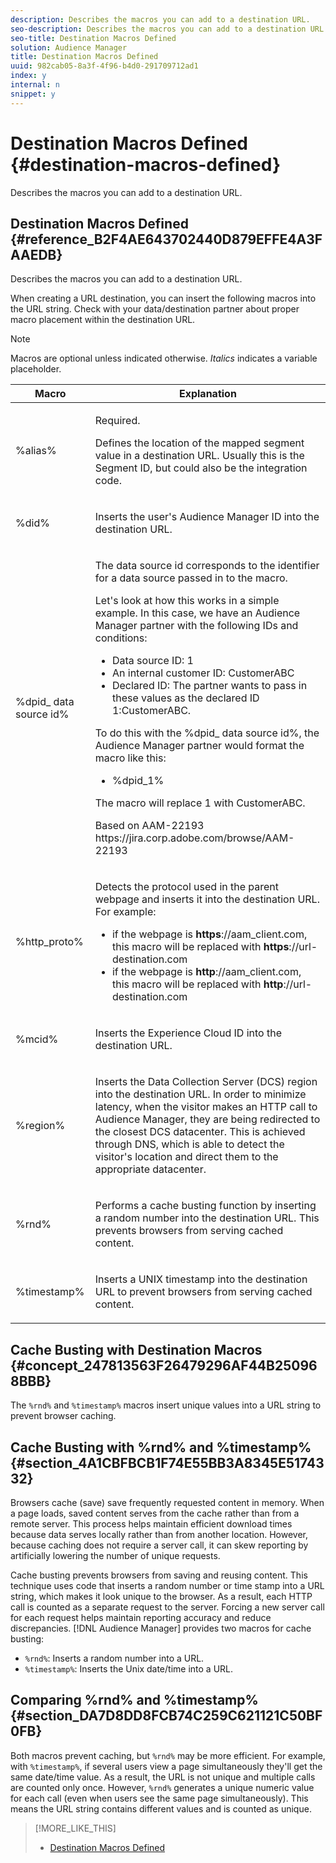 ```yaml
---
description: Describes the macros you can add to a destination URL.
seo-description: Describes the macros you can add to a destination URL.
seo-title: Destination Macros Defined
solution: Audience Manager
title: Destination Macros Defined
uuid: 982cab05-8a3f-4f96-b4d0-291709712ad1
index: y
internal: n
snippet: y
---
```


# Destination Macros Defined {#destination-macros-defined}

Describes the macros you can add to a destination URL.

## Destination Macros Defined {#reference_B2F4AE643702440D879EFFE4A3FAAEDB}

Describes the macros you can add to a destination URL.

<!-- destination-macros.xml -->

When creating a URL destination, you can insert the following macros into the URL string. Check with your data/destination partner about proper macro placement within the destination URL.

>[!NOTE]
>
>Macros are optional unless indicated otherwise. *Italics* indicates a variable placeholder.

<table id="table_2C532EFB9DAE41B08714753EBD7DFB05"> 
 <thead> 
  <tr> 
   <th colname="col1" class="entry"> Macro </th> 
   <th colname="col2" class="entry"> Explanation </th> 
  </tr> 
 </thead>
 <tbody> 
  <tr> 
   <td colname="col1"> <p> <span class="codeph"> %alias%</span> </p> </td> 
   <td colname="col2"> <p>Required. </p> <p>Defines the location of the mapped segment value in a destination URL. Usually this is the <span class="varname"> Segment ID</span>, but could also be the integration code. </p> </td> 
  </tr> 
  <tr> 
   <td colname="col1"> <p> <span class="codeph"> %did%</span> </p> </td> 
   <td colname="col2"> <p>Inserts the user's <span class="keyword"> Audience Manager</span> ID into the destination URL. </p> </td> 
  </tr> 
  <tr> 
   <td colname="col1"> <p> <span class="codeph">%dpid_<span class="varname"> data source id</span>%</span> </p> </td> 
   <td colname="col2"> <p>The <span class="varname"> data source id</span> corresponds to the identifier for a data source passed in to the macro. </p> <p>Let's look at how this works in a simple example. In this case, we have an <span class="keyword"> Audience Manager</span> partner with the following IDs and conditions: </p> 
    <ul id="ul_697508B437EB4090B121AFA5D519AFBE"> 
     <li id="li_32D9F72A7D1543A892DC7E1529E98A96">Data source ID: <span class="codeph"> 1</span> </li> 
     <li id="li_099F5B63D2244B5AADA9B26CB6152E6B">An internal customer ID: <span class="codeph"> CustomerABC</span> </li> 
     <li id="li_0D9FE501C16444DDB388C8E934E5A8C6">Declared ID: The partner wants to pass in these values as the declared ID <span class="codeph"> 1:CustomerABC</span>. </li> 
    </ul> <p>To do this with the <span class="codeph">%dpid_<span class="varname"> data source id</span>%</span>, the <span class="keyword"> Audience Manager</span> partner would format the macro like this: </p> 
    <ul class="simplelist"> 
     <li> <span class="codeph"> %dpid_1%</span> </li> 
    </ul> <p>The macro will replace <span class="codeph"> 1</span> with <span class="codeph"> CustomerABC</span>. </p> <p> 
     <draft-comment>
       Based on AAM-22193 https://jira.corp.adobe.com/browse/AAM-22193 
     </draft-comment> </p> </td> 
  </tr> 
  <tr> 
   <td colname="col1"> <p><span class="codeph"> %http_proto%</span> </p> </td> 
   <td colname="col2"> <p>Detects the protocol used in the parent webpage and inserts it into the destination URL. For example: 
     <lines></lines> 
     <ul id="ul_026F56EC46E94D9EB1153557C0F65325"> 
      <li id="li_B41EF140CC274CB68FE7213DD8B908C0">if the webpage is <b>https</b>://aam_client.com, this macro will be replaced with <b>https</b>://url-destination.com </li> 
      <li id="li_BDCD6EA69B004A92BA6981952341BD77">if the webpage is <b>http</b>://aam_client.com, this macro will be replaced with <b>http</b>://url-destination.com </li> 
     </ul> </p> </td> 
  </tr> 
  <tr> 
   <td colname="col1"> <p><span class="codeph"> %mcid%</span> </p> </td> 
   <td colname="col2"> <p>Inserts the <span class="keyword"> Experience Cloud</span> ID into the destination URL. </p> </td> 
  </tr> 
  <tr> 
   <td colname="col1"> <p><span class="codeph"> %region%</span> </p> </td> 
   <td colname="col2"> <p>Inserts the <span class="wintitle"> Data Collection Server (DCS)</span> region into the destination URL. In order to minimize latency, when the visitor makes an HTTP call to <span class="keyword"> Audience Manager</span>, they are being redirected to the closest <span class="wintitle"> DCS</span> datacenter. This is achieved through DNS, which is able to detect the visitor's location and direct them to the appropriate datacenter. </p> </td> 
  </tr> 
  <tr> 
   <td colname="col1"> <p> <span class="codeph"> %rnd%</span> </p> </td> 
   <td colname="col2"> <p>Performs a cache busting function by inserting a random number into the destination URL. This prevents browsers from serving cached content. </p> </td> 
  </tr> 
  <tr> 
   <td colname="col1"> <p> <span class="codeph"> %timestamp%</span> </p> </td> 
   <td colname="col2"> <p>Inserts a UNIX timestamp into the destination URL to prevent browsers from serving cached content. </p> </td> 
  </tr> 
 </tbody> 
</table>

## Cache Busting with Destination Macros {#concept_247813563F26479296AF44B250968BBB}

The `%rnd%` and `%timestamp%` macros insert unique values into a URL string to prevent browser caching.

## Cache Busting with %rnd% and %timestamp% {#section_4A1CBFBCB1F74E55BB3A8345E5174332}

<!-- c_dest_cache_busting.xml -->

Browsers cache (save) save frequently requested content in memory. When a page loads, saved content serves from the cache rather than from a remote server. This process helps maintain efficient download times because data serves locally rather than from another location. However, because caching does not require a server call, it can skew reporting by artificially lowering the number of unique requests.

Cache busting prevents browsers from saving and reusing content. This technique uses code that inserts a random number or time stamp into a URL string, which makes it look unique to the browser. As a result, each HTTP call is counted as a separate request to the server. Forcing a new server call for each request helps maintain reporting accuracy and reduce discrepancies. [!DNL Audience Manager] provides two macros for cache busting:

* `%rnd%`: Inserts a random number into a URL.
* `%timestamp%`: Inserts the Unix date/time into a URL.

## Comparing %rnd% and %timestamp% {#section_DA7D8DD8FCB74C259C621121C50BF0FB}

Both macros prevent caching, but `%rnd%` may be more efficient. For example, with `%timestamp%`, if several users view a page simultaneously they'll get the same date/time value. As a result, the URL is not unique and multiple calls are counted only once. However, `%rnd%` generates a unique numeric value for each call (even when users see the same page simultaneously). This means the URL string contains different values and is counted as unique.

>[!MORE_LIKE_THIS]
>
>* [Destination Macros Defined](../../c-features/destinations/destination-macros.md#reference_B2F4AE643702440D879EFFE4A3FAAEDB)
